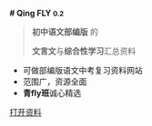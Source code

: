 **# Qing FLY <small>0.2</small>** 

> **初中语文部编版** 的
>
> **文言文**与**综合性学习**汇总资料

- 可做部编版语文中考复习资料网站 
- 范围广，资源全面 
- **青fly班**诚心精选

[打开资料](README)